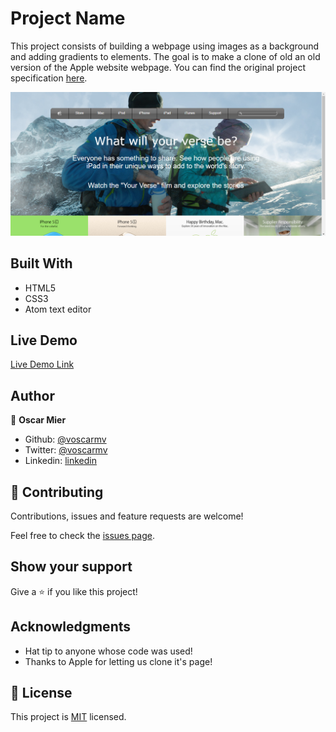 # Project Name

This project consists of building a webpage using images as a background and adding gradients to elements. The goal is to make a clone of old an old version of the Apple website webpage.  You can find the original project specification [here](https://www.theodinproject.com/courses/html5-and-css3/lessons/building-with-backgrounds-and-gradients).

![screenshot](./app_screenshot.png)

## Built With

- HTML5
- CSS3
- Atom text editor

## Live Demo

[Live Demo Link](https://rawcdn.githack.com/voscarmv/building_with_backgrounds_and_gradients/2e5e73ccdff6f083c89e370dd58ec5c8d25716b5/index.html)

## Author

👤 **Oscar Mier**

- Github: [@voscarmv](https://github.com/voscarmv)
- Twitter: [@voscarmv](https://twitter.com/voscarmv)
- Linkedin: [linkedin](https://www.linkedin.com/in/oscar-mier-072984196/)

## 🤝 Contributing

Contributions, issues and feature requests are welcome!

Feel free to check the [issues page](./issues/).

## Show your support

Give a ⭐️ if you like this project!

## Acknowledgments

- Hat tip to anyone whose code was used!
- Thanks to Apple for letting us clone it's page!

## 📝 License

This project is [MIT](https://opensource.org/licenses/MIT) licensed.
